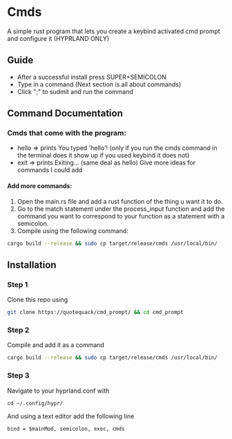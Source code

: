 
# Cmds

A simple rust program that lets you create a keybind activated cmd prompt and configure it (HYPRLAND ONLY)


## Guide
- After a successful install press SUPER+SEMICOLON 
- Type in a command (Next section is all about commands) 
- Click ";" to sudmit and run the command
## Command Documentation

### Cmds that come with the program:
- hello => prints You typed 'hello'! (only if you run the cmds command in the terminal does it show up if you used keybind it does not)
- exit => prints Exiting... (same deal as hello)
Give more ideas for commands I could add
#### Add more commands:
1. Open the main.rs file and add a rust function of the thing u want it to do.
2. Go to the match statement under the process_input function and add the command you want to correspond to your function as a statement with a semicolon.
3. Compile using the following command:
``` bash
cargo build --release && sudo cp target/release/cmds /usr/local/bin/
```


## Installation

### Step 1
Clone this repo using
``` bash 
git clone https://quotequack/cmd_prompt/ && cd cmd_prompt
```
### Step 2
Compile and add it as a command
``` bash
cargo build --release && sudo cp target/release/cmds /usr/local/bin/
```
### Step 3
Navigate to your hyprland.conf with
```
cd ~/.config/hypr/
```
And using a text editor add the following line
```
bind = $mainMod, semicolon, exec, cmds
```
    
